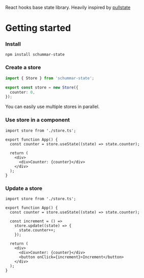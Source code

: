 React hooks base state library. Heavily inspired by [pullstate](https://github.com/lostpebble/pullstate)

# Getting started

### Install

```
npm install schummar-state
```

### Create a store

```ts
import { Store } from 'schummar-state';

export const store = new Store({
  counter: 0,
});
```

You can easily use multiple stores in parallel.

### Use store in a component

```tsx
import store from './store.ts';

export function App() {
  const counter = store.useState((state) => state.counter);

  return (
    <div>
      <div>Counter: {counter}</div>
    </div>
  );
}
```

### Update a store

```tsx
import store from './store.ts';

export function App() {
  const counter = store.useState((state) => state.counter);

  const increment = () =>
    store.update((state) => {
      state.counter++;
    });

  return (
    <div>
      <div>Counter: {counter}</div>
      <button onClick={increment}>Increment</button>
    </div>
  );
}
```
